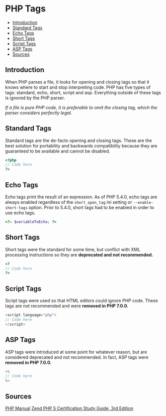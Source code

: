 # PHP Tags

- [Introduction](#introduction)
- [Standard Tags](#standard-tags)
- [Echo Tags](#echo-tags)
- [Short Tags](#short-tags)
- [Script Tags](#script-tags)
- [ASP Tags](#asp-tags)
- [Sources](#sources)

## Introduction

When PHP parses a file, it looks for opening and closing tags so that it knows where to start and stop interpreting code. PHP has five types of tags: standard, echo, short, script and asp. Everything outside of these tags is ignored by the PHP parser.

*If a file is pure PHP code, it is preferable to omit the closing tag, which the parser considers perfectly legal.*

## Standard Tags

Standard tags are the de-facto opening and closing tags. These are the best solution for portability and backwards compatibility because they are guaranteed to be available and cannot be disabled.

```php
<?php
// Code here
?>
```

## Echo Tags

Echo tags print the result of an expression. As of PHP 5.4.0, echo tags are always enabled regardless of the `short_open_tag` ini setting or `--enable-short-tags` option. Prior to 5.4.0, short tags had to be enabled in order to use echo tags.

```php
<?= $variableToEcho; ?>
```

## Short Tags

Short tags were the standard for some time, but conflict with XML processing instructions so they are **deprecated and not recommended.**

```php
<?
// Code here
?>
```

## Script Tags

Script tags were used so that HTML editors could ignore PHP code. These tags are not recommended and were **removed in PHP 7.0.0.**

```php
<script language="php">
// Code here
</script>
```

## ASP Tags

ASP tags were introduced at some point for whatever reason, but are considered deprecated and not recommended. In fact, ASP tags were **removed in PHP 7.0.0.**

```php
<%
// Code here
%>
```

## Sources

[PHP Manual](http://php.net/manual/en/language.basic-syntax.phptags.php)
[Zend PHP 5 Certification Study Guide, 3rd Edition](https://www.phparch.com/books/zend-php-5-certification-study-guide-3rd-edition/)
